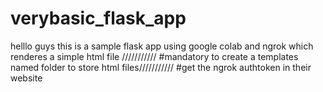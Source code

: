 # verybasic_flask_app
helllo guys this is a sample flask app using google colab and ngrok which renderes a simple html file  ///////////
#mandatory to create a templates named folder to store html files///////////
#get the ngrok authtoken in their website 
